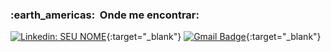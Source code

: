 <h3> :earth_americas: &nbsp;Onde me encontrar: </h3>

[![Linkedin: SEU NOME](https://img.shields.io/badge/-brunoferreiradc-blue?style=flat-square&logo=Linkedin&logoColor=white&link=https://www.linkedin.com/in/brunoferreiradc/)](https://www.linkedin.com/in/brunoferreiradc/){:target="_blank"}
[![Gmail Badge](https://img.shields.io/badge/-srbrunoferreira@outlook.com-006bed?style=flat-square&logo=Gmail&logoColor=white&link=mailto:srbrunoferreira@outlook.com)](mailto:srbrunoferreira@outlook.com){:target="_blank"}
